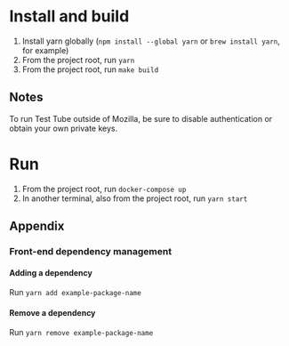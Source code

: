 # Install and build

1. Install yarn globally (`npm install --global yarn` or `brew install yarn`,
   for example)
2. From the project root, run `yarn`
3. From the project root, run `make build`

## Notes

To run Test Tube outside of Mozilla, be sure to disable authentication or obtain
your own private keys.

# Run

1. From the project root, run `docker-compose up`
2. In another terminal, also from the project root, run `yarn start`

## Appendix

### Front-end dependency management

#### Adding a dependency

Run `yarn add example-package-name`

#### Remove a dependency

Run `yarn remove example-package-name`

